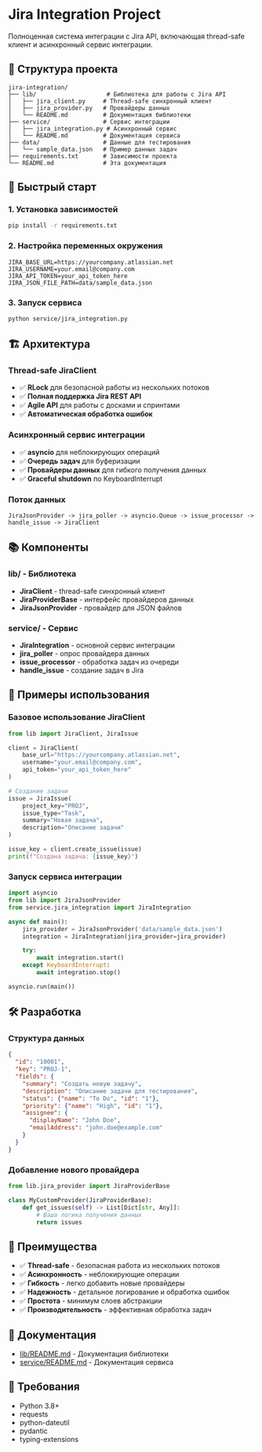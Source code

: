 # Jira Integration Project

Полноценная система интеграции с Jira API, включающая thread-safe клиент и асинхронный сервис интеграции.

## 📁 Структура проекта

```
jira-integration/
├── lib/                    # Библиотека для работы с Jira API
│   ├── jira_client.py     # Thread-safe синхронный клиент
│   ├── jira_provider.py   # Провайдеры данных
│   └── README.md          # Документация библиотеки
├── service/               # Сервис интеграции
│   ├── jira_integration.py # Асинхронный сервис
│   └── README.md          # Документация сервиса
├── data/                  # Данные для тестирования
│   └── sample_data.json   # Пример данных задач
├── requirements.txt       # Зависимости проекта
└── README.md              # Эта документация
```

## 🚀 Быстрый старт

### 1. Установка зависимостей

```bash
pip install -r requirements.txt
```

### 2. Настройка переменных окружения

```env
JIRA_BASE_URL=https://yourcompany.atlassian.net
JIRA_USERNAME=your.email@company.com
JIRA_API_TOKEN=your_api_token_here
JIRA_JSON_FILE_PATH=data/sample_data.json
```

### 3. Запуск сервиса

```bash
python service/jira_integration.py
```

## 🏗️ Архитектура

### Thread-safe JiraClient

- ✅ **RLock** для безопасной работы из нескольких потоков
- ✅ **Полная поддержка Jira REST API**
- ✅ **Agile API** для работы с досками и спринтами
- ✅ **Автоматическая обработка ошибок**

### Асинхронный сервис интеграции

- ✅ **asyncio** для неблокирующих операций
- ✅ **Очередь задач** для буферизации
- ✅ **Провайдеры данных** для гибкого получения данных
- ✅ **Graceful shutdown** по KeyboardInterrupt

### Поток данных

```
JiraJsonProvider -> jira_poller -> asyncio.Queue -> issue_processor -> handle_issue -> JiraClient
```

## 📚 Компоненты

### lib/ - Библиотека

- **JiraClient** - thread-safe синхронный клиент
- **JiraProviderBase** - интерфейс провайдеров данных
- **JiraJsonProvider** - провайдер для JSON файлов

### service/ - Сервис

- **JiraIntegration** - основной сервис интеграции
- **jira_poller** - опрос провайдера данных
- **issue_processor** - обработка задач из очереди
- **handle_issue** - создание задач в Jira

## 🔧 Примеры использования

### Базовое использование JiraClient

```python
from lib import JiraClient, JiraIssue

client = JiraClient(
    base_url="https://yourcompany.atlassian.net",
    username="your.email@company.com",
    api_token="your_api_token_here"
)

# Создание задачи
issue = JiraIssue(
    project_key="PROJ",
    issue_type="Task",
    summary="Новая задача",
    description="Описание задачи"
)

issue_key = client.create_issue(issue)
print(f"Создана задача: {issue_key}")
```

### Запуск сервиса интеграции

```python
import asyncio
from lib import JiraJsonProvider
from service.jira_integration import JiraIntegration

async def main():
    jira_provider = JiraJsonProvider('data/sample_data.json')
    integration = JiraIntegration(jira_provider=jira_provider)

    try:
        await integration.start()
    except KeyboardInterrupt:
        await integration.stop()

asyncio.run(main())
```

## 🛠️ Разработка

### Структура данных

```json
{
  "id": "10001",
  "key": "PROJ-1",
  "fields": {
    "summary": "Создать новую задачу",
    "description": "Описание задачи для тестирования",
    "status": {"name": "To Do", "id": "1"},
    "priority": {"name": "High", "id": "1"},
    "assignee": {
      "displayName": "John Doe",
      "emailAddress": "john.doe@example.com"
    }
  }
}
```

### Добавление нового провайдера

```python
from lib.jira_provider import JiraProviderBase

class MyCustomProvider(JiraProviderBase):
    def get_issues(self) -> List[Dict[str, Any]]:
        # Ваша логика получения данных
        return issues
```

## 🚀 Преимущества

- ✅ **Thread-safe** - безопасная работа из нескольких потоков
- ✅ **Асинхронность** - неблокирующие операции
- ✅ **Гибкость** - легко добавить новые провайдеры
- ✅ **Надежность** - детальное логирование и обработка ошибок
- ✅ **Простота** - минимум слоев абстракции
- ✅ **Производительность** - эффективная обработка задач

## 📖 Документация

- [lib/README.md](lib/README.md) - Документация библиотеки
- [service/README.md](service/README.md) - Документация сервиса

## 🔧 Требования

- Python 3.8+
- requests
- python-dateutil
- pydantic
- typing-extensions
